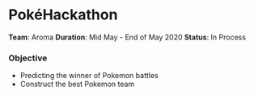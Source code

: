 # PokéHackathon

**Team**: Aroma
**Duration**: Mid May - End of May 2020
**Status**: In Process

### Objective

* Predicting the winner of Pokemon battles
* Construct the best Pokemon team